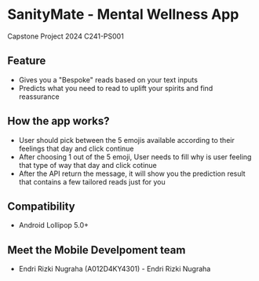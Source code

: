 # SanityMate - Mental Wellness App
Capstone Project 2024 C241-PS001

## Feature
- Gives you a "Bespoke" reads based on your text inputs
- Predicts what you need to read to uplift your spirits and find reassurance

## How the app works?
- User should pick between the 5 emojis available according to their feelings that day and click continue
- After choosing 1 out of the 5 emoji, User needs to fill why is user feeling that type of way that day and click cotinue
- After the API return the message, it will show you the prediction result that contains a few tailored reads just for you

## Compatibility
- Android Lollipop 5.0+


## Meet the Mobile Develpoment team
- Endri Rizki Nugraha (A012D4KY4301) - Endri Rizki Nugraha
